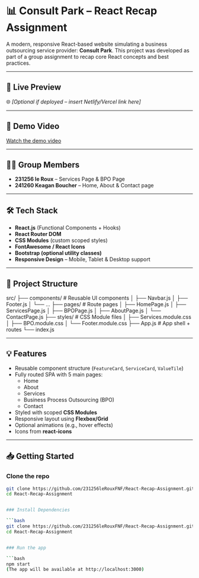 # 📊 Consult Park – React Recap Assignment

A modern, responsive React-based website simulating a business outsourcing service provider: **Consult Park**. This project was developed as part of a group assignment to recap core React concepts and best practices.

---

## 🚀 Live Preview

🌐 _[Optional if deployed – insert Netlify/Vercel link here]_

---

## 🎥 Demo Video

[Watch the demo video](https://drive.google.com/file/d/1_5or58sBjyvOGyzlYt-3Tt1hLqQOUaIL/view?usp=sharing)

---

## 🧑‍💻 Group Members

- **231256 le Roux** – Services Page & BPO Page
- **241260 Keagan Boucher** – Home, About & Contact page

---

## 🛠️ Tech Stack

- **React.js** (Functional Components + Hooks)
- **React Router DOM**
- **CSS Modules** (custom scoped styles)
- **FontAwesome / React Icons**
- **Bootstrap (optional utility classes)**
- **Responsive Design** – Mobile, Tablet & Desktop support

---

## 📂 Project Structure

src/
├── components/ # Reusable UI components
│ ├── Navbar.js
│ ├── Footer.js
│ └── ...
├── pages/ # Route pages
│ ├── HomePage.js
│ ├── ServicesPage.js
│ ├── BPOPage.js
│ ├── AboutPage.js
│ └── ContactPage.js
├── styles/ # CSS Module files
│ ├── Services.module.css
│ ├── BPO.module.css
│ └── Footer.module.css
├── App.js # App shell + routes
└── index.js


---

## 💡 Features

- Reusable component structure (`FeatureCard`, `ServiceCard`, `ValueTile`)
- Fully routed SPA with 5 main pages:
  - Home
  - About
  - Services
  - Business Process Outsourcing (BPO)
  - Contact
- Styled with scoped **CSS Modules**
- Responsive layout using **Flexbox/Grid**
- Optional animations (e.g., hover effects)
- Icons from **react-icons**

---

## 📥 Getting Started

### Clone the repo

```bash
git clone https://github.com/231256leRouxFNF/React-Recap-Assignment.git
cd React-Recap-Assignment


### Install Dependencies

```bash
git clone https://github.com/231256leRouxFNF/React-Recap-Assignment.git
cd React-Recap-Assignment


### Run the app

```bash
npm start
(The app will be available at http://localhost:3000)

